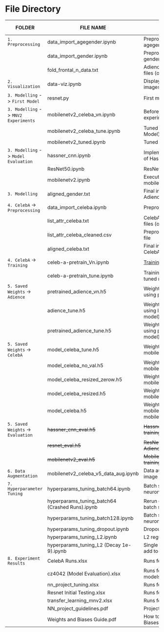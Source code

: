 # File Directory
| FOLDER                                     | FILE NAME                                         | DESCRIPTION                                                                                 | WANDB RESULTS                                                                                                                                                   |
| ------------------------------------------ | ------------------------------------------------- | ------------------------------------------------------------------------------------------- | -------------------------------------------------------------------------------------------------------------------------------------------------------------------------------------- |
| `1. Preprocessing`                          | data\_import\_agegender.ipynb                     | Preprocess adience data for agegender classification                                        |                                                                                                                                                                                        |
|                                            | data\_import\_gender.ipynb                        | Preprocess adience data for gender classification                                           |                                                                                                                                                                                        |
|                                            | fold\_frontal\_n\_data.txt                        | Adience image directory text files (original)                                               |                                                                                                                                                                                        |
| `2. Visualization`                          | data-viz.ipynb                                    | Display Adience and CelebA images                                                           |                                                                                                                                                                                        |
| `3. Modelling` -> `First Model`               | resnet.py                                         | First model                                                                                 |                                                                                                                                                                                        |
| `3. Modelling` -> `MNV2 Experiments`          | mobilenetv2\_celeba\_vn.ipynb                     | Before tuning pretraining experiments                                                       | [Link](https://wandb.ai/todayisagreatday/transfer_learning_mnv2?workspace=user-todayisagreatday) |
|                                            | mobilenetv2\_celeba\_tune.ipynb                   | Tuned pretraining MNV2 (Final Model)                                                        |                                                                                                                                                                                        |
|                                            | mobilenetv2\_tuned.ipynb                          | Tuned MNV2                                                                                  |                                                                                                                                                                                        |
| `3. Modelling` -> `Model Evaluation`          | hassner\_cnn.ipynb                                | Implementation and evaluation of Hassner CNN                                                | [Link](https://wandb.ai/burntice/cz4042/runs/nml0vw6q?workspace=user-burntice)                                       |
|                                            | ResNet50.ipynb                                    | ResNet50 experiments                                                                        | [Link](https://wandb.ai/todayisagreatday/NN_Project_Test_Runs/?workspace=user-todayisagreatday)  |
|                                            | mobilenetv2.ipynb                                 | Executing baseline model for mobilenetV2                                                    | [Link](https://wandb.ai/burntice/cz4042/runs/3n5txt0r?workspace=user-burntice)                                       |
| `3. Modelling`                              | aligned\_gender.txt                               | Final image directory file for Adience                                                      |                                                                                                                                                                                        |
| `4. CelebA` -> `Preprocessing`                | data\_import\_celeba.ipynb                        | Preprocess celebA data                                                                      |                                                                                                                                                                                        |
|                                            | list\_attr\_celeba.txt                            | CelebA image directory text files (original)                                                |                                                                                                                                                                                        |
|                                            | list\_attr\_celeba\_cleaned.csv                   | Preprocessed image directory file                                                           |                                                                                                                                                                                        |
|                                            | aligned\_celeba.txt                               | Final image directory file for CelebA                                                       |                                                                                                                                                                                        |
| `4. CelebA` -> `Training`                     | celeb-a-pretrain\_Vn.ipynb                        | [Training of CelebA dataset](https://www.kaggle.com/todayisagreatday/celeb-a-pretrain)      | [Link](https://wandb.ai/todayisagreatday/CelebA%20Runs?workspace=user-todayisagreatday)                     |
|                                            | celeb-a-pretrain\_tune.ipynb                      | Training of CelebA dataset for tuned model                                                  |                                                                                                                                                                                        |
| `5. Saved Weights` -> `Adience`               | pretrained\_adience\_vn.h5                        | Weights after training Adience using pretrained weights                                     |                                                                                                                                                                                        |
|                                            | adience\_tune.h5                                  | Weights after training Adience using ImageNet weights (tuned model)                         |                                                                                                                                                                                        |
|                                            | pretrained\_adience\_tune.h5                      | Weights after training Adience using pretrained weights (tuned model)                       |                                                                                                                                                                                        |
| `5. Saved Weights` -> `CelebA`                | model\_celeba\_tune.h5                            | Weights initialization for mobilenetv2\_celeba\_tune.ipynb                                  |                                                                                                                                                                                        |
|                                            | model\_celeba\_no\_val.h5                         | Weights initialization for mobilenetv2\_celeba\_v4/5.ipynb                                  |                                                                                                                                                                                        |
|                                            | model\_celeba\_resized\_zerow.h5                  | Weights initialization for mobilenetv2\_celeba\_v3.ipynb                                    |                                                                                                                                                                                        |
|                                            | model\_celeba\_resized.h5                         | Weights initialization for mobilenetv2\_celeba\_v2.ipynb                                    |                                                                                                                                                                                        |
|                                            | model\_celeba.h5                                  | Weights initialization for mobilenetv2\_celeba\_v1.ipynb, mobilenetv2\_celeba\_v1\_lr.ipynb |                                                                                                                                                                                        |
| `5. Saved Weights` -> `Evaluation`         | ~~hassner\_cnn\_eval.h5~~                             | ~~Hassner CNN weights after training Adience for evaluation~~                                   |                                                                                                                                                                                        |
|                                            | ~~resnet\_eval.h5~~                                   | ~~ResNet50 weights after training Adience for evaluation~~                                      |                                                                                                                                                                                        |
|                                            | ~~mobilenetv2\_eval.h5~~                              | ~~MobileNetV2 weights after training Adience for evaluation~~                                   |                                                                                                                                                                                        |
| `6. Data Augmentation`                     | mobilenetv2_celeba_v5_data_aug.ipynb                   | Data augmentation using keras image data processing                                         |                                                                                                                                                                                        |
| `7. Hyperparameter Tuning`                  | hyperparams\_tuning\_batch64.ipynb                | Batch size 64 sweep for neurons and lr                                                      | [Link](https://wandb.ai/burntice/nn_project_tuning?workspace=user-burntice)                                           |
|                                            | hyperparams\_tuning\_batch64 (Crashed Runs).ipynb | Rerun of the crashed runs for batch size 64 sweep                                           |                                                                                                                                                                                        |
|                                            | hyperparams\_tuning\_batch128.ipynb               | Batch size 128 sweep for neurons and lr                                                     |                                                                                                                                                                                        |
|                                            | hyperparams\_tuning\_dropout.ipynb                | Dropout sweep                                                                               |                                                                                                                                                                                        |
|                                            | hyperparams\_tuning\_L2.ipynb                     | L2 regularization decay sweep                                                               |                                                                                                                                                                                        |
|                                            | hyperparams\_tuning\_L2 (Decay 1e-9).ipynb        | Single run for decay 1e-9 to add to decay sweep                                             |                                                                                                                                                                                        |
| `8. Experiment Results`                     | CelebA Runs.xlsx                                  | Runs for CelebA pre-training                                                                |                                                                                                                                                                                        |
|                                            | cz4042 (Model Evaluation).xlsx                    | Runs for evaluating different models                                                        |                                                                                                                                                                                        |
|                                            | nn\_project\_tuning.xlsx                          | Runs for tuning of models                                                                   |                                                                                                                                                                                        |
|                                            | Resnet Initial Testing.xlsx                       | Runs for resnet model                                                                       |                                                                                                                                                                                        |
|                                            | transfer\_learning\_mnv2.xlsx                     | Runs for transfer learning                                                                  |                                                                                                                                                                                        |
|                                            | NN\_project\_guidelines.pdf                       | Project Objectives                                                                          |                                                                                                                                                                                        |
|                                            | Weights and Biases Guide.pdf                      | How to navigate Weights and Biases                                                          |                                                                                                                                                                                        |
